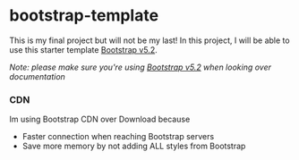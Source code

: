 # bootstrap-template
This is my final project but will not be my last!
In this project, I will be able to use this starter template [Bootstrap v5.2](https://getbootstrap.com/docs/5.2/getting-started/introduction/#cdn-links).

*Note: please make sure you're using [Bootstrap v5.2](https://getbootstrap.com/docs/5.2/getting-started/introduction/#cdn-links) when looking over documentation*

### CDN
Im using Bootstrap CDN over Download because
- Faster connection when reaching Bootstrap  servers
- Save more memory by not adding ALL styles from Bootstrap
